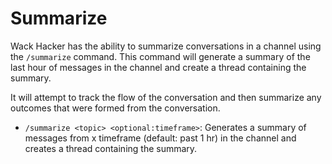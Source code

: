 # Summarize

Wack Hacker has the ability to summarize conversations in a channel
using the `/summarize` command. This command will generate a summary of
the last hour of messages in the channel and create a thread containing
the summary.

It will attempt to track the flow of the conversation and then summarize
any outcomes that were formed from the conversation.

- `/summarize <topic> <optional:timeframe>`: Generates a summary of messages
  from x timeframe (default: past 1 hr) in the channel and creates a thread
  containing the summary.
